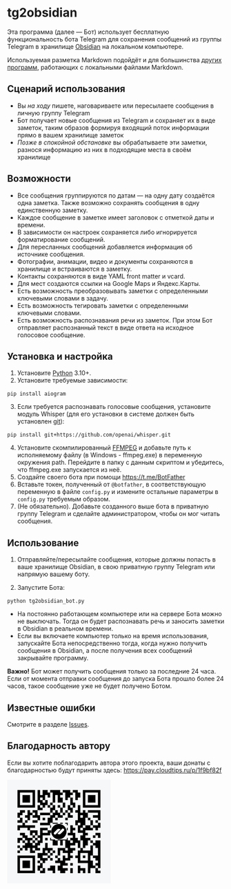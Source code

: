 # tg2obsidian

Эта программа (далее — Бот) использует бесплатную функциональность бота Telegram для сохранения сообщений из группы Telegram в хранилище [Obsidian](https://obsidian.md) на локальном компьютере.

Используемая разметка Markdown подойдёт и для большинства [других программ](https://www.markdownguide.org/tools/), работающих с локальными файлами Markdown.

## Сценарий использования

- Вы _на ходу_ пишете, наговариваете или пересылаете сообщения в личную группу Telegram
- Бот получает новые сообщения из Telegram и сохраняет их в виде заметок, таким образов формируя входящий поток информации прямо в вашем хранилище заметок
- _Позже в спокойной обстановке_ вы обрабатываете эти заметки, разнося информацию из них в подходящие места в своём хранилище

## Возможности

- Все сообщения группируются по датам — на одну дату создаётся одна заметка. Также возможно сохранять сообщения в одну единственную заметку.
- Каждое сообщение в заметке имеет заголовок с отметкой даты и времени.
- В зависимости он настроек сохраняется либо игнорируется форматирование сообщений.
- Для пересланных сообщений добавляется информация об источнике сообщения.
- Фотографии, анимации, видео и документы сохраняются в хранилище и встраиваются в заметку.
- Контакты сохраняются в виде YAML front matter и vcard.
- Для мест создаются ссылки на Google Maps и Яндекс.Карты.
- Есть возможность преобразовывать заметки с определенными ключевыми словами в задачу.
- Есть возможность тегировать заметки с определенными ключевыми словами.
- Есть возможность распознавания речи из заметок. При этом Бот отправляет распознанный текст в виде ответа на исходное голосовое сообщение.

## Установка и настройка

1. Установите [Python](https://python.org) 3.10+.
2. Установите требуемые зависимости:

```shell
pip install aiogram
```

3. Если требуется распознавать голосовые сообщения, установите модуль Whisper (для его установки в системе должен быть установлен [git](https://git-scm.com/)):

```shell
pip install git+https://github.com/openai/whisper.git
```

4. Установите скомпилированный [FFMPEG](https://ffmpeg.org/download.html) и добавьте путь к исполняемому файлу (в Windows - ffmpeg.exe) в переменную окружения path. Перейдите в папку с данным скриптом и убедитесь, что ffmpeg.exe запускается из неё.
5. Создайте своего бота при помощи https://t.me/BotFather
6. Вставьте токен, полученный от `@botfather`, в соответствующую переменную в файле `config.py` и измените остальные параметры в `config.py` требуемым образом.
7. (Не обязательно). Добавьте созданного выше бота в приватную группу Telegram и сделайте администратором, чтобы он мог читать сообщения.

## Использование

1. Отправляйте/пересылайте сообщения, которые должны попасть в ваше хранилище Obsidian, в свою приватную группу Telegram или напрямую вашему боту.

2. Запустите Бота:
```shell
python tg2obsidian_bot.py
```

- На постоянно работающем компьютере или на сервере Бота можно не выключать. Тогда он будет распознавать речь и заносить заметки в Obsidian в реальном времени.
- Если вы включаете компьютер только на время использования, запускайте Бота непосредственно тогда, когда нужно получить сообщения в Obsidian, а после получения всех сообщений закрывайте программу.

**Важно!** Бот может получить сообщения только за последние 24 часа. Если от момента отправки сообщения до запуска Бота прошло более 24 часов, такое сообщение уже не будет получено Ботом.

## Известные ошибки

Смотрите в разделе [Issues](https://github.com/dimonier/tg2obsidian/issues?q=is%3Aopen+is%3Aissue+label%3Abug).

## Благодарность автору

Если вы хотите поблагодарить автора этого проекта, ваши донаты с благодарностью будут приняты здесь: https://pay.cloudtips.ru/p/1f9bf82f

![](qrCode.png)
